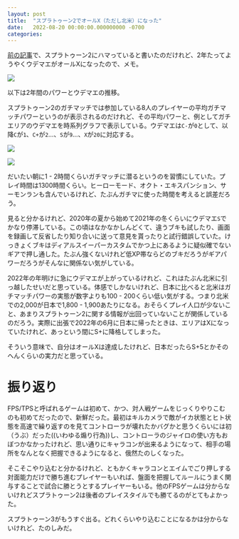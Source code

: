 ```yaml
---
layout: post
title:  "スプラトゥーン2でオールX（ただし北米）になった"
date:   2022-08-20 00:00:00.000000000 -0700
categories: 
---
```


[前の記事](/2020/07/25/middle-age-competitive-programming.html)で、スプラトゥーン2にハマっていると書いたのだけれど、2年たってようやくウデマエがオールXになったので、メモ。

![](/assets/images/splatoon2_rankx_screenshot.png)

<!-- more -->

以下は2年間のパワーとウデマエの推移。

スプラトゥーン2のガチマッチでは参加している8人のプレイヤーの平均ガチマッチパワーというのが表示されるのだけれど、その平均パワーと、例としてガチエリアのウデマエを時系列グラフで表示している。ウデマエは`C-`が`0`として、以降`C`が`1`、`C+`が`2`…、`S`が`9`…、`X`が`20`に対応する。

![](/assets/images/splatoon2_rankx_power_history.png)

![](/assets/images/splatoon2_rankx_rank_history.png)

だいたい朝に1 - 2時間くらいガチマッチに潜るというのを習慣にしていた。プレイ時間は1300時間くらい。ヒーローモード、オクト・エキスパンション、サーモンランも含んでいるけれど、たぶんガチマに使った時間を考えると誤差だろう。

見ると分かるけれど、2020年の夏から始めて2021年の冬くらいにウデマエ`S`でかなり停滞している。この頃はなかなかしんどくて、違うブキも試したり、画面を録画して反省したり知り合いに送って意見を貰ったりと試行錯誤していた。けっきょくブキはディアルスイーパーカスタムでかつ上にあるように疑似確でないギアで押し通した。たぶん強くないけれど低XP帯ならどのブキだろうがギアパワーだろうがそんなに関係ない気がしている。

2022年の年明けに急にウデマエが上がっているけれど、これはたぶん北米に引っ越したせいだと思っている。体感でしかないけれど、日本に比べると北米はガチマッチパワーの実態が数字よりも100 - 200くらい低い気がする。つまり北米での2,000が日本で1,800 - 1,900あたりになる。おそらくプレイ人口が少ないこと、あまりスプラトゥーン2に関する情報が出回っていないことが関係しているのだろう。実際に出張で2022年の6月に日本に帰ったときは、エリアはXになっていたけれど、あっという間にS+に降格してしまった。

そういう意味で、自分はオールXは達成したけれど、日本だったらS+5とかそのへんくらいの実力だと思っている。

# 振り返り
FPS/TPSと呼ばれるゲームは初めて、かつ、対人戦ゲームをじっくりやりこむのも初めてだったので、新鮮だった。最初はキルカメラで敵がイカ状態とヒト状態を高速で繰り返すのを見てコントローラが壊れたかバグかと思うくらいには初（うぶ）だった((いわゆる煽り行為))し、コントローラのジャイロの使い方もおぼつかなかったけれど、思い通りにキャラコンが出来るようになって、相手の場所をなんとなく把握できるようになると、俄然たのしくなった。

そこそこやり込むと分かるけれど、ともかくキャラコンとエイムでごり押しする対面能力だけで勝ち進むプレイヤーもいれば、盤面を把握してルールにうまく関与することで試合に勝とうとするプレイヤーもいる。他のFPSゲームは分からないけれどスプラトゥーン2は後者のプレイスタイルでも勝てるのがとてもよかった。

スプラトゥーン3がもうすぐ出る。どれくらいやり込むことになるかは分からないけれど、たのしみだ。
